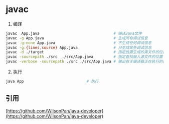 # javac

1. 编译

```sh
javac  App.java                                 # 编译Java文件
javac -g App.java                               # 生成所有调试信息
javac -g:none App.java                          # 不生成任何调试信息
javac -g:{lines,source} App.java                # 只生成某些调试信息
javac -d ./target                               # 指定放置生成的类文件的位置
javac -sourcepath ./src  ./src/App.java         # 指定查找输入源文件的位置
javac -verbose -sourcepath ./src ./src/App.java # 输出有关编译器正在执行的操作的消息
```

2. 执行

```sh
java App                            # 执行
```

## 引用

[https://github.com/WilsonPan/java-developer](https://github.com/WilsonPan/java-developer)